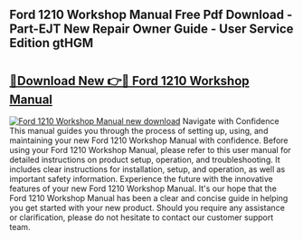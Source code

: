 ## Ford 1210 Workshop Manual Free Pdf Download - Part-EJT New Repair Owner Guide - User Service Edition gtHGM

# <h2><a href="http://bc64575.oget.top/?id=Ford+1210+Workshop+Manual">🔗Download New 👉🔴 Ford 1210 Workshop Manual</a></h2>

[![Ford 1210 Workshop Manual new download](https://i.imgur.com/5g1atiW.png)](http://bc64575.oget.top/?id=Ford+1210+Workshop+Manual)
Navigate with Confidence This manual guides you through the process of setting up, using, and maintaining your new Ford 1210 Workshop Manual with confidence. Before using your Ford 1210 Workshop Manual, please refer to this user manual for detailed instructions on product setup, operation, and troubleshooting. It includes clear instructions for installation, setup, and operation, as well as important safety information. Experience the future with the innovative features of your new Ford 1210 Workshop Manual. It's our hope that the Ford 1210 Workshop Manual has been a clear and concise guide in helping you get started with your new product. Should you require any assistance or clarification, please do not hesitate to contact our customer support team.
